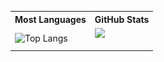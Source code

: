 <table>
    <tr>
        <th align="center">
            Most Languages
        </th>
        <th align="center">
            GitHub Stats
        </th>
    </tr>
    <tr>
        <td>
            <img src="https://github-readme-stats.vercel.app/api/top-langs/?username=SURI913&layout=compact&langs_count=8&hide=makefile,cmake&theme=dracula&icon_color=3f3fff&title_color=ffffff&bg_color=1f1f1f" alt="Top Langs">
        </td>
        <td>
            <img src="https://github-readme-stats.vercel.app/
        </td>
</table>

![](./profile-3d-contrib/profile-green-animate.svg)
